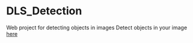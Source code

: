 # DLS_Detection
Web project for detecting objects in images
Detect objects in your image [here](http://ec2-3-20-205-61.us-east-2.compute.amazonaws.com:5000/)
